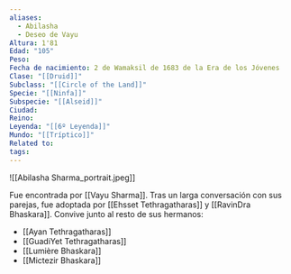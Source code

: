 ```yaml
---
aliases:
  - Abilasha
  - Deseo de Vayu
Altura: 1'81
Edad: "105"
Peso: 
Fecha de nacimiento: 2 de Wamaksil de 1683 de la Era de los Jóvenes
Clase: "[[Druid]]"
Subclass: "[[Circle of the Land]]"
Specie: "[[Ninfa]]"
Subspecie: "[[Alseid]]"
Ciudad: 
Reino: 
Leyenda: "[[6º Leyenda]]"
Mundo: "[[Tríptico]]"
Related to: 
tags:
---
```

![[Abilasha Sharma_portrait.jpeg]]

Fue encontrada por [[Vayu Sharma]]. Tras un larga conversación con sus parejas, fue adoptada por [[Ehsset Tethragatharas]] y [[RavinDra Bhaskara]]. Convive junto al resto de sus hermanos:
- [[Ayan Tethragatharas]]
- [[GuadiYet Tethragatharas]]
- [[Lumière Bhaskara]]
- [[Mictezir Bhaskara]]